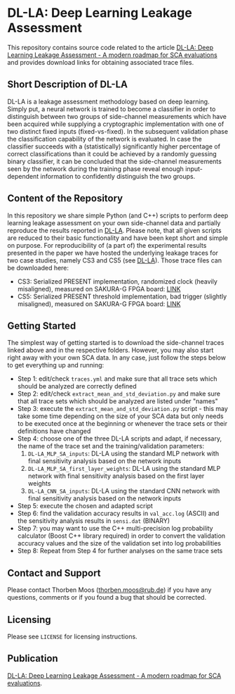 # DL-LA: Deep Learning Leakage Assessment
This repository contains source code related to the article [DL-LA: Deep Learning Leakage Assessment - A modern roadmap for SCA evaluations](https://eprint.iacr.org/2019/505.pdf) and provides download links for obtaining associated trace files.

## Short Description of DL-LA
DL-LA is a leakage assessment methodology based on deep learning. Simply put, a neural network is trained to become a classifier in order to distinguish between two groups of side-channel measurements which have been acquired while supplying a cryptographic implementation with one of two distinct fixed inputs (fixed-vs-fixed). In the subsequent validation phase the classification capability of the network is evaluated. In case the classifier succeeds with a (statistically) significantly higher percentage of correct classifications than it could be achieved by a randomly guessing binary classifier, it can be concluded that the side-channel measurements seen by the network during the training phase reveal enough input-dependent information to confidently distinguish the two groups.

## Content of the Repository
In this repository we share simple Python (and C++) scripts to perform deep learning leakage assessment on your own side-channel data and partially reproduce the results reported in [DL-LA](https://eprint.iacr.org/2019/505.pdf). Please note, that all given scripts are reduced to their basic functionality and have been kept short and simple on purpose. For reproducibility of (a part of) the experimental results presented in the paper we have hosted the underlying leakage traces for two case studies, namely CS3 and CS5 (see [DL-LA](https://eprint.iacr.org/2019/505.pdf)). Those trace files can be downloaded here:
- CS3: Serialized PRESENT implementation, randomized clock (heavily misaligned), measured on SAKURA-G FPGA board: [LINK](https://ruhr-uni-bochum.sciebo.de/s/uapVSe9CxOxxwis)
- CS5: Serialized PRESENT threshold implementation, bad trigger (slightly misaligned), measured on SAKURA-G FPGA board: [LINK](https://ruhr-uni-bochum.sciebo.de/s/7kNH7o8nPnmNPTI)

## Getting Started
The simplest way of getting started is to download the side-channel traces linked above and in the respective folders. However, you may also start right away with your own SCA data. In any case, just follow the steps below to get everything up and running:
- Step 1: edit/check `traces.yml` and make sure that all trace sets which should be analyzed are correctly defined
- Step 2: edit/check `extract_mean_and_std_deviation.py` and make sure that all trace sets which should be analyzed are listed under "names"
- Step 3: execute the `extract_mean_and_std_deviation.py` script - this may take some time depending on the size of your SCA data but only needs to be executed once at the beginning or whenever the trace sets or their definitions have changed
- Step 4: choose one of the three DL-LA scripts and adapt, if necessary, the name of the trace set and the training/validation parameters:
  1. `DL-LA_MLP_SA_inputs`: DL-LA using the standard MLP network with final sensitivity analysis based on the network inputs
  2. `DL-LA_MLP_SA_first_layer_weights`: DL-LA using the standard MLP network with final sensitivity analysis based on the first layer weights
  3. `DL-LA_CNN_SA_inputs`: DL-LA using the standard CNN network with final sensitivity analysis based on the network inputs
- Step 5: execute the chosen and adapted script
- Step 6: find the validation accuracy results in `val_acc.log` (ASCII) and the sensitivity analysis results in `sensi.dat` (BINARY)
- Step 7: you may want to use the C++ multi-precision log probability calculator (Boost C++ library required) in order to convert the validation accuracy values and the size of the validation set into log probabilities
- Step 8: Repeat from Step 4 for further analyses on the same trace sets

## Contact and Support
Please contact Thorben Moos (thorben.moos@rub.de) if you have any questions, comments or if you found a bug that should be corrected.

## Licensing
Please see `LICENSE` for licensing instructions.

## Publication
[DL-LA: Deep Learning Leakage Assessment - A modern roadmap for SCA evaluations](https://eprint.iacr.org/2019/505.pdf).
